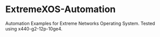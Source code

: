 # ExtremeXOS-Automation
Automation Examples for Extreme Networks Operating System. Tested using x440-g2-12p-10ge4. 
